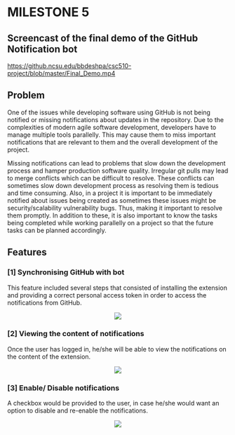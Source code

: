 # MILESTONE 5

## Screencast of the final demo of the GitHub Notification bot
https://github.ncsu.edu/bbdeshpa/csc510-project/blob/master/Final_Demo.mp4


## Problem

One of the issues while developing software using GitHub is not being notified or missing notifications about updates in the repository. Due to the complexities of modern agile software development, developers have to manage multiple tools parallelly. This may cause them to miss important notifications that are relevant to them and the overall development of the project.

Missing notifications can lead to problems that slow down the development process and hamper production software quality. Irregular git pulls may lead to merge conflicts which can be difficult to resolve. These conflicts can sometimes slow down development process as resolving them is tedious and time consuming. Also, in a project it is important to be immediately notified about issues being created as sometimes these issues might be security/scalability vulnerability bugs. Thus, making it important to resolve them promptly. In addition to these, it is also important to know the tasks being completed while working parallelly on a project so that the future tasks can be planned accordingly.

## Features

### [1] Synchronising GitHub with bot 

This feature included several steps that consisted of installing the extension and providing a correct personal access token in order to access the notifications from GitHub.

<p align="center">
<img align="center" src="https://github.ncsu.edu/bbdeshpa/csc510-project/blob/master/extension.png">
</p>

### [2] Viewing the content of notifications

Once the user has logged in, he/she will be able to view the notifications on the content of the extension. 

<p align="center">
<img align="center" src="https://github.ncsu.edu/bbdeshpa/csc510-project/blob/master/basic.png">
</p>

### [3] Enable/ Disable notifications

A checkbox would be provided to the user, in case he/she would want an option to disable and re-enable the notifications.   

<p align="center">
<img align="center" src="https://github.ncsu.edu/bbdeshpa/csc510-project/blob/master/enabling.png">
</p>
